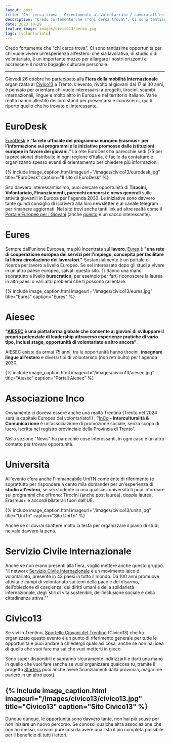 ```yaml
---
layout: post
title: "Chi cerca trova - Orientamento al Volontariato / Lavoro all'estero"
description: "Credo fortemente che \"chi cerca trova\". Ci sono tantissime opportunità per chi vuole vivere un'esperienza all'estero: che sia lavorativa, di studio o di volontariato, è un importante mezzo per allargare i nostri orizzonti e accrescere il nostro bagaglio culturale personale."
date: 2023-10-29
feature_image: images/civico13/aereo.jpg
tags: [volontariato]
---
```


Credo fortemente che "chi cerca trova". Ci sono tantissime opportunità per chi vuole vivere un'esperienza all'estero: che sia lavorativa, di studio o di volontariato, è un importante mezzo per allargare i nostri orizzonti e accrescere il nostro bagaglio culturale personale.

<!--more-->

---

Giovedì 26 ottobre ho partecipato alla **Fiera della mobilità internazionale** organizzata al [Civico13](https://www.sportellogiovanitrentino.it/) a Trento. L'evento, rivolto ai giovani dai 17 ai 30 anni, è pensato per orientare chi vuole interessarsi a progetti, tirocini, scambi internazionali, lingue e molto altro in Europa e nel territorio Italiano. Varie realtà hanno allestito dei loro stand per presentarsi e conoscerci, qui ti riporto quello che ho trovato di interessante.

# EuroDesk


[EuroDesk](https://www.eurodesk.it/) è **"la rete ufficiale del programma europeo Erasmus+ per l’informazione sui programmi e le iniziative promosse dalle istituzioni europee in favore dei giovani."**
La rete EuroDesk ha parecchie sedi (75 per la precisione) distribuite in ogni regione d'italia, è facile da contattare e organizzano spesso eventi di orientamento per chiedere più informazioni.

{% include image_caption.html imageurl="/images/civico13/eurodesk.jpg" title="EuroDesk" caption="Il sito di EuroDesk" %}

Sito davvero interessantissimo, puoi cercare opportunità di **Tirocini, Volontariato, Finanziamenti, parecchi concorsi e news generali** sulle attività giovanili in Europa per l'agenda 2030. Le iniziative sono davvero tante quindi consiglio di iscriverti alla loro newsletter e al canale telegram per rimanere aggiornati.
Nel sito trovi anche tanti link ad altre realtà come il [Portale Europeo per i Giovani](https://youth.europa.eu/home_it) (anche [questo](https://youth.europa.eu/solidarity/young-people/about_en) è un sacco interessante).

# Eures

Sempre dall'unione Europea, ma più incentrata sul **lavoro**, [Eures](https://eures.ec.europa.eu/index_it) è **"una rete di cooperazione europea dei servizi per l’impiego, concepita per facilitare la libera circolazione dei lavoratori."**
Sostanzialmente è un portale di ricerca per lavoro a livello Europeo. Se sei interessato dopo gli studi a vivere in un altro paese europeo, salvati questo sito. Ti danno una mano soprattutto a livello **burocratico**, per esempio per farti riconoscere la laurea in altri paesi o vari altri problemi che ti possono rallentare.

{% include image_caption.html imageurl="/images/civico13/eures.jpg" title="Eures" caption="Eures" %}

# Aiesec


**"[AIESEC](https://www.aiesec.it/) è una piattaforma globale che consente ai giovani di sviluppare il proprio potenziale di leadership attraverso esperienze pratiche di vario tipo, inclusi stage, opportunità di volontariato e altro ancora"**.

AIESEC esiste da ormai 75 anni, tra le opportunità hanno tirocini, **insegnare lingue all'estero** e diversi tipi di volontariato (non retribuito) per l'agenda 2030.

{% include image_caption.html imageurl="/images/civico13/aiesec.jpg" title="Aiesec" caption="Portali Aiesec" %}

# Associazione Inco

Ovviamente ci doveva essere anche una realtà Trentina (Trento nel 2024 sarà la capitale Europea del volontariato!!) , "[InCo](https://www.incoweb.org/) **- Interculturalità & Comunicazione** è un'associazione di promozione sociale, senza scopo di lucro, iscritta nel registro provinciale della Provincia di Trento".

Nella sezione "News" ha parecchie cose interessanti, in ogni caso è un altro contatto per trovare opportunità.

# Università

All'evento c'era anche l'immancabile UniTN come ente di riferimento (e soprattutto per rispondere a cento mila domande) per un'esperienza di **studio all'estero**, se sei studente in una qualsiasi università ti puoi informare sui programmi che offrono: Tirocini (anche post laurea), doppia laurea, Erasmus+ e accordi bilaterali fuori dall'UE.

{% include image_caption.html imageurl="/images/civico13/unitn.jpg" title="UniTn" caption="Sito UniTn" %}

Anche se ci dovrai sbattere molto la testa per organizzare il piano di studi, ne vale davvero la pena.

# Servizio Civile Internazionale

Anche se non erano presenti alla fiera, voglio mettere anche questo gruppo.
"Il network [Servizio Civile Internazionale](https://sci.ngo/) è un movimento laico di volontariato, presente in 43 paesi in tutto il mondo. Da 100 anni promuove attività e campi di volontariato sui temi della pace e del disarmo, dell’obiezione di coscienza, dei diritti umani e della solidarietà internazionale, degli stili di vita sostenibili, dell’inclusione sociale e della cittadinanza attiva.""

# Civico13

Se vivi in Trentino, [Sportello Giovani del Trentino](https://www.sportellogiovanitrentino.it/) (Civico13) che ha organizzato questo evento è un punto di riferimento generale per tutte le opportunità e puoi andare a chiedergli qualsiasi cosa, anche se non hai idea di quello che vuoi fare ma sai che vuoi metterti in gioco.

Sono super disponibili e sapranno sicuramente indirizzarti e darti una mano in quello che vuoi fare (anche se vuoi organizzare qualcosa tu, tramite il progetto [Starters](https://trentogiovani.it/Attivita/Bandi-e-concorsi/Bando-Proposte-Progettuali-STARTERS) puoi anche avere finanziamenti dalla provincia, magari ne parlerò in un altro post).

{% include image_caption.html imageurl="/images/civico13/civico13.jpg" title="Civico13" caption="Sito Civico13" %}
---


Dunque dunque, le opportunità sono davvero tante, non hai più scuse per non iniziare un nuovo percorso. Se conosci qualche altra associazione che non ho messo, scrivimi pure così da avere una lista il più completa possibile per il beneficio di tutti i lettori.
